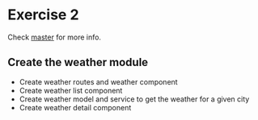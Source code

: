 # Exercise 2
Check [master](https://github.com/PlainConcepts/VueJS-Workshop/) for more info.

## Create the weather module

- Create weather routes and weather component
- Create weather list component
- Create weather model and service to get the weather for a given city
- Create weather detail component
